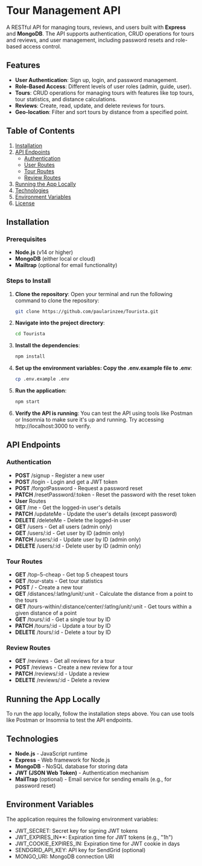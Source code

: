 # Tour Management API

A RESTful API for managing tours, reviews, and users built with **Express** and **MongoDB**. The API supports authentication, CRUD operations for tours and reviews, and user management, including password resets and role-based access control.

## Features

- **User Authentication**: Sign up, login, and password management.
- **Role-Based Access**: Different levels of user roles (admin, guide, user).
- **Tours**: CRUD operations for managing tours with features like top tours, tour statistics, and distance calculations.
- **Reviews**: Create, read, update, and delete reviews for tours.
- **Geo-location**: Filter and sort tours by distance from a specified point.

## Table of Contents

1. [Installation](#installation)
2. [API Endpoints](#api-endpoints)
    - [Authentication](#authentication)
    - [User Routes](#user-routes)
    - [Tour Routes](#tour-routes)
    - [Review Routes](#review-routes)
3. [Running the App Locally](#running-the-app-locally)
4. [Technologies](#technologies)
5. [Environment Variables](#environment-variables)
6. [License](#license)

## Installation

### Prerequisites

- **Node.js** (v14 or higher)
- **MongoDB** (either local or cloud)
- **Mailtrap** (optional for email functionality)

### Steps to Install

1. **Clone the repository**:
   Open your terminal and run the following command to clone the repository:
   ```bash
   git clone https://github.com/paularinzee/Tourista.git

2. **Navigate into the project directory**:
    ```bash
    cd Tourista

3. **Install the dependencies**: 
    ```bash
    npm install

4. **Set up the environment variables: Copy the .env.example file to .env**:
    ```bash
    cp .env.example .env

5. **Run the application**:
    ```bash
    npm start

6. **Verify the API is running**: You can test the API using tools like Postman or Insomnia to make sure it's up and running. Try accessing http://localhost:3000 to verify.

## API Endpoints

### Authentication
- **POST** /signup - Register a new user
- **POST** /login - Login and get a JWT token
- **POST** /forgotPassword - Request a password reset
- **PATCH** /resetPassword/:token - Reset the password with the reset token
- **User** Routes
- **GET** /me - Get the logged-in user's details
- **PATCH** /updateMe - Update the user's details (except password)
- **DELETE** /deleteMe - Delete the logged-in user
- **GET** /users - Get all users (admin only)
- **GET** /users/:id - Get user by ID (admin only)
- **PATCH** /users/:id - Update user by ID (admin only)
- **DELETE** /users/:id - Delete user by ID (admin only)
### Tour Routes
- **GET** /top-5-cheap - Get top 5 cheapest tours
- **GET** /tour-stats - Get tour statistics
- **POST** / - Create a new tour
- **GET** /distances/:latlng/unit/:unit - Calculate the distance from a point to the tours
- **GET** /tours-within/:distance/center/:latlng/unit/:unit - Get tours within a given distance of a point
- **GET** /tours/:id - Get a single tour by ID
- **PATCH** /tours/:id - Update a tour by ID
- **DELETE** /tours/:id - Delete a tour by ID
### Review Routes
- **GET** /reviews - Get all reviews for a tour
- **POST** /reviews - Create a new review for a tour
- **PATCH** /reviews/:id - Update a review
- **DELETE** /reviews/:id - Delete a review


## Running the App Locally
To run the app locally, follow the installation steps above. You can use tools like Postman or Insomnia to test the API endpoints.

## Technologies
- **Node.js** - JavaScript runtime
- **Express** - Web framework for Node.js
- **MongoDB** - NoSQL database for storing data
- **JWT (JSON Web Token)** - Authentication mechanism
- **MailTrap** (optional) - Email service for sending emails (e.g., for password reset)


## Environment Variables
The application requires the following environment variables:

- JWT_SECRET: Secret key for signing JWT tokens
- JWT_EXPIRES_IN**: Expiration time for JWT tokens (e.g., "1h")
- JWT_COOKIE_EXPIRES_IN: Expiration time for JWT cookie in days
- SENDGRID_API_KEY: API key for SendGrid (optional)
- MONGO_URI: MongoDB connection URI